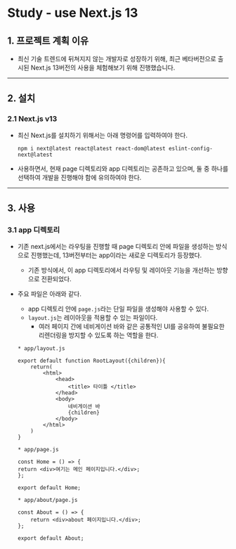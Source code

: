 Study - use Next.js 13
======================

## 1. 프로젝트 계획 이유

- 최신 기술 트렌드에 뒤쳐지지 않는 개발자로 성장하기 위해, 최근 베타버전으로 출시된 Next.js 13버전의 사용을 체험해보기 위해 진행했습니다.

****

## 2. 설치
### 2.1 Next.js v13

- 최신 Next.js를 설치하기 위해서는 아래 명령어를 입력하여야 한다.  
    ```
    npm i next@latest react@latest react-dom@latest eslint-config-next@latest
    ```
- 사용하면서, 현재 page 디렉토리와 app 디렉토리는 공존하고 있으며, 둘 중 하나를 선택하여 개발을 진행해야 함에 유의하여야 한다.

****

## 3. 사용

### 3.1 app 디렉토리

- 기존 next.js에서는 라우팅을 진행할 때 page 디렉토리 안에 파일을 생성하는 방식으로 진행했는데, 13버전부터는 app이라는 새로운 디렉토리가 등장했다.
    - 기존 방식에서, 이 app 디렉토리에서 라우팅 및 레이아웃 기능을 개선하는 방향으로 전환되었다.

- 주요 파일은 아래와 같다.
    - app 디렉토리 안에 `page.js`라는 단일 파일을 생성해야 사용할 수 있다.
    - `layout.js`는 레이아웃을 적용할 수 있는 파일이다. 
        - 여러 페이지 간에 네비게이션 바와 같은 공통적인 UI를 공유하여 불필요한 리렌더링을 방지할 수 있도록 하는 역할을 한다. 

    ```
    * app/layout.js

    export default function RootLayout({children}){
        return(
            <html>
                <head>
                    <title> 타이틀 </title>
                </head>
                <body>
                    네비게이션 바
                    {children}
                </body>
            </html>
        )
    }
    ```

    ```
    * app/page.js

    const Home = () => {
    return <div>여기는 메인 페이지입니다.</div>;
    };

    export default Home;
    ```

    ```
    * app/about/page.js

    const About = () => {
        return <div>about 페이지입니다.</div>;
    };
    
    export default About;
    ```